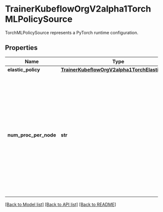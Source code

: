# TrainerKubeflowOrgV2alpha1TorchMLPolicySource

TorchMLPolicySource represents a PyTorch runtime configuration.
## Properties
Name | Type | Description | Notes
------------ | ------------- | ------------- | -------------
**elastic_policy** | [**TrainerKubeflowOrgV2alpha1TorchElasticPolicy**](TrainerKubeflowOrgV2alpha1TorchElasticPolicy.md) |  | [optional] 
**num_proc_per_node** | **str** | Number of processes per node. This value is inserted into the &#x60;--nproc-per-node&#x60; argument of the &#x60;torchrun&#x60; CLI. Supported values: &#x60;auto&#x60;, &#x60;cpu&#x60;, &#x60;gpu&#x60;, or int value. Defaults to &#x60;auto&#x60;. | [optional] 

[[Back to Model list]](../README.md#documentation-for-models) [[Back to API list]](../README.md#documentation-for-api-endpoints) [[Back to README]](../README.md)


